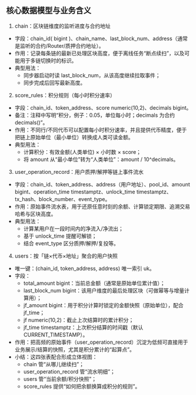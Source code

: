 ## 核心数据模型与业务含义
1) chain：区块链维度的监听进度与合约地址
- 字段：chain_id( bigint )、chain_name、last_block_num、address（通常是监听的合约/Router/质押合约地址）。
- 作用：记录每条链的最新已处理区块高度，便于离线任务“断点续扫”，以及可能用于多链切换时的标识。
- 典型用法：
   - 同步器启动时读 last_block_num，从该高度继续拉取事件；
   - 同步完成后回写最新高度。

2) score_rules：积分规则（每小时积分速率）
- 字段：chain_id、token_address、score numeric(10,2)、decimals bigint。
- 备注：注释中写明“积分，例子：0.05，单位每小时；decimals 为合约 decimals()”。
- 作用：不同行/不同代币可以配置每小时积分速率，并且提供代币精度，便于把链上原始单位（最小单位）转换成人类可读金额。
- 典型用法：
   - 计算积分：有效金额(人类单位) × 小时数 × score；
   - 将 amount 从“最小单位”转为“人类单位”：amount / 10^decimals。

3) user_operation_record：用户质押/解押等链上事件流水
- 字段：chain_id、token_address、address（用户地址）、pool_id、amount bigint、operation_time timestamptz、unlock_time timestamptz、tx_hash、block_number、event_type。
- 作用：原始事件流水表，用于还原任意时刻的余额、计算锁定期限、追溯交易哈希与区块高度。
- 典型用法：
   - 计算某用户在一段时间内的净流入/净流出；
   - 基于 unlock_time 提醒可解锁；
   - 结合 event_type 区分质押/解押/复投等。

4) users：按「链×代币×地址」聚合的用户快照
- 唯一键：(chain_id, token_address, address) 唯一索引 uk。
- 字段：
   - total_amount bigint：当前总金额（通常是原始单位累计值）；
   - last_block_num bigint：该用户维度的最后处理区块（可做幂等与增量计算用）；
   - jf_amount bigint：用于积分计算时锁定的金额快照（原始单位），配合 jf_time；
   - jf numeric(10,2)：截止上次结算时的累计积分；
   - jf_time timestamptz：上次积分结算的时间戳（默认 CURRENT_TIMESTAMP）。
- 作用：把高频的原始事件（user_operation_record）沉淀为低频可直接用于业务展示/结算的快照，尤其是积分累计的“起算点”。
- 小结：这四张表配合形成立体视图：
   - chain 管“从哪儿继续扫”；
   - user_operation_record 管“流水明细”；
   - users 管“当前余额/积分快照”；
   - score_rules 提供“如何把余额换算成积分的规则”。
